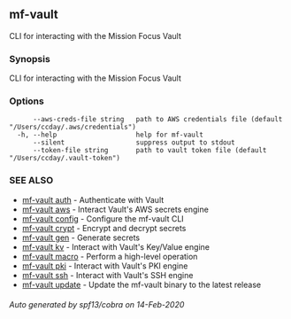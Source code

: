 ## mf-vault

CLI for interacting with the Mission Focus Vault

### Synopsis

CLI for interacting with the Mission Focus Vault

### Options

```
      --aws-creds-file string   path to AWS credentials file (default "/Users/ccday/.aws/credentials")
  -h, --help                    help for mf-vault
      --silent                  suppress output to stdout
      --token-file string       path to vault token file (default "/Users/ccday/.vault-token")
```

### SEE ALSO

* [mf-vault auth](mf-vault_auth.md)	 - Authenticate with Vault
* [mf-vault aws](mf-vault_aws.md)	 - Interact Vault's AWS secrets engine
* [mf-vault config](mf-vault_config.md)	 - Configure the mf-vault CLI
* [mf-vault crypt](mf-vault_crypt.md)	 - Encrypt and decrypt secrets
* [mf-vault gen](mf-vault_gen.md)	 - Generate secrets
* [mf-vault kv](mf-vault_kv.md)	 - Interact with Vault's Key/Value engine
* [mf-vault macro](mf-vault_macro.md)	 - Perform a high-level operation
* [mf-vault pki](mf-vault_pki.md)	 - Interact with Vault's PKI engine
* [mf-vault ssh](mf-vault_ssh.md)	 - Interact with Vault's SSH engine
* [mf-vault update](mf-vault_update.md)	 - Update the mf-vault binary to the latest release

###### Auto generated by spf13/cobra on 14-Feb-2020
